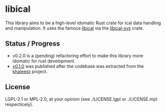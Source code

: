 # libical

This library aims to be a high-level idomatic Rust crate for ical data handling
and manipulation. It uses the famous
[libical](https://libical.github.io/libical/) via the
[libical-sys](https://github.com/Valodim/libical-sys) crate.


## Status / Progress

* v0.2.0 is a (pending) refactoring effort to make this library more idomatic
  for rust development.
* [v0.1.0](https://crates.io/crates/libical) was published after the codebase
  was extracted from the [khaleesii](https://github.com/Valodim/khaleesi)
  project.


## License

LGPL-2.1 or MPL-2.0, at your opinion (see ./LICENSE.lgpl or ./LICENSE.mpl respecticely).

